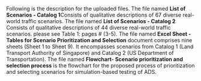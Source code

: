 
Following is the description for the uploaded files.
The file named **List of Scenarios - Catalog 1**Consists of qualitative descriptions of 67 diverse real-world traffic scenarios.
The file named **List of Scenarios - Catalog 2** Consists of qualitative descriptions of 44 diverse real-world traffic scenarios. please see Table 1: pages # (3-5).
The file named **Excel Sheet - Tables for Scenario Prioritization and Selection** document comprises nine sheets (Sheet 1 to Sheet 9). It encompasses scenarios from Catalog 1 (Land Transport Authority of Singapore) and Catalog 2 (US Department of Transportation).
The file named **Flowchart- Scenario prioritization and selection process** is the flowchart for the proposed process of prioritization and selecting scenarios for simulation-based testing of ADS.
